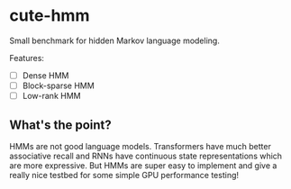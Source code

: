 # cute-hmm

Small benchmark for hidden Markov language modeling.

Features:
- [ ] Dense HMM
- [ ] Block-sparse HMM
- [ ] Low-rank HMM

## What's the point?
HMMs are not good language models.
Transformers have much better associative recall
and RNNs have continuous state representations which are more expressive.
But HMMs are super easy to implement and give a really nice testbed for some simple GPU performance testing!
